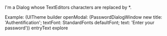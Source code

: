 I'm a Dialog whose TextEditors characters are replaced by *. Example:(UITheme builder openModal:         (PasswordDialogWindow new                title: 'Authentification';                textFont: StandardFonts defaultFont;                text: 'Enter your password')) entryText explore